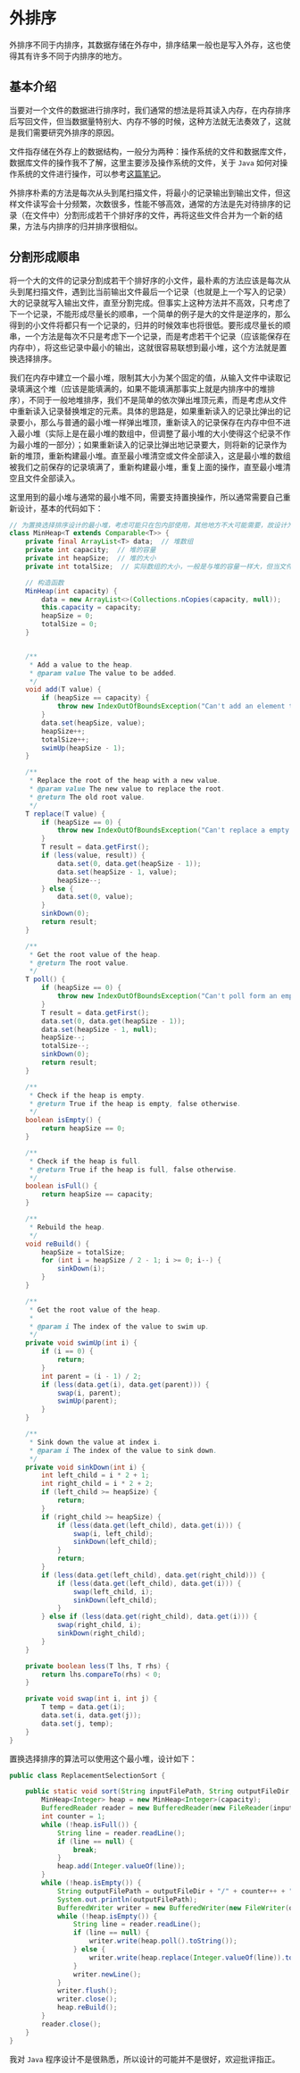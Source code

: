 # 外排序

外排序不同于内排序，其数据存储在外存中，排序结果一般也是写入外存，这也使得其有许多不同于内排序的地方。

## 基本介绍

当要对一个文件的数据进行排序时，我们通常的想法是将其读入内存，在内存排序后写回文件，但当数据量特别大、内存不够的时候，这种方法就无法奏效了，这就是我们需要研究外排序的原因。

文件指存储在外存上的数据结构，一般分为两种：操作系统的文件和数据库文件，数据库文件的操作我不了解，这里主要涉及操作系统的文件，关于 `Java` 如何对操作系统的文件进行操作，可以参考[这篇笔记](https://www.yuque.com/gorit/learnjava/java_se_08)。

外排序朴素的方法是每次从头到尾扫描文件，将最小的记录输出到输出文件，但这样文件读写会十分频繁，次数很多，性能不够高效，通常的方法是先对待排序的记录（在文件中）分割形成若干个排好序的文件，再将这些文件合并为一个新的结果，方法与内排序的归并排序很相似。

## 分割形成顺串

将一个大的文件的记录分割成若干个排好序的小文件，最朴素的方法应该是每次从头到尾扫描文件，遇到比当前输出文件最后一个记录（也就是上一个写入的记录）大的记录就写入输出文件，直至分割完成。但事实上这种方法并不高效，只考虑了下一个记录，不能形成尽量长的顺串，一个简单的例子是大的文件是逆序的，那么得到的小文件将都只有一个记录的，归并的时候效率也将很低。要形成尽量长的顺串，一个方法是每次不只是考虑下一个记录，而是考虑若干个记录（应该能保存在内存中），将这些记录中最小的输出，这就很容易联想到最小堆，这个方法就是置换选择排序。

我们在内存中建立一个最小堆，限制其大小为某个固定的值，从输入文件中读取记录填满这个堆（应该是能填满的，如果不能填满那事实上就是内排序中的堆排序），不同于一般地堆排序，我们不是简单的依次弹出堆顶元素，而是考虑从文件中重新读入记录替换堆定的元素。具体的思路是，如果重新读入的记录比弹出的记录要小，那么与普通的最小堆一样弹出堆顶，重新读入的记录保存在内存中但不进入最小堆（实际上是在最小堆的数组中，但调整了最小堆的大小使得这个纪录不作为最小堆的一部分）；如果重新读入的记录比弹出地记录要大，则将新的记录作为新的堆顶，重新构建最小堆。直至最小堆清空或文件全部读入，这是最小堆的数组被我们之前保存的记录填满了，重新构建最小堆，重复上面的操作，直至最小堆清空且文件全部读入。

这里用到的最小堆与通常的最小堆不同，需要支持置换操作，所以通常需要自己重新设计，基本的代码如下：

```java
// 为置换选择排序设计的最小堆，考虑可能只在包内部使用，其他地方不大可能需要，故设计为仅包内部可访问
class MinHeap<T extends Comparable<T>> {
    private final ArrayList<T> data;  // 堆数组
    private int capacity;  // 堆的容量
    private int heapSize;  // 堆的大小
    private int totalSize;  // 实际数组的大小，一般是与堆的容量一样大，但当文件读完后可能会不一样

    // 构造函数
    MinHeap(int capacity) {
        data = new ArrayList<>(Collections.nCopies(capacity, null));
        this.capacity = capacity;
        heapSize = 0;
        totalSize = 0;
    }


    /**
     * Add a value to the heap.
     * @param value The value to be added.
     */
    void add(T value) {
        if (heapSize == capacity) {
            throw new IndexOutOfBoundsException("Can't add an element to a full heap.");
        }
        data.set(heapSize, value);
        heapSize++;
        totalSize++;
        swimUp(heapSize - 1);
    }

    /**
     * Replace the root of the heap with a new value.
     * @param value The new value to replace the root.
     * @return The old root value.
     */
    T replace(T value) {
        if (heapSize == 0) {
            throw new IndexOutOfBoundsException("Can't replace a empty heap.");
        }
        T result = data.getFirst();
        if (less(value, result)) {
            data.set(0, data.get(heapSize - 1));
            data.set(heapSize - 1, value);
            heapSize--;
        } else {
            data.set(0, value);
        }
        sinkDown(0);
        return result;
    }

    /**
     * Get the root value of the heap.
     * @return The root value.
     */
    T poll() {
        if (heapSize == 0) {
            throw new IndexOutOfBoundsException("Can't poll form an empty heap.");
        }
        T result = data.getFirst();
        data.set(0, data.get(heapSize - 1));
        data.set(heapSize - 1, null);
        heapSize--;
        totalSize--;
        sinkDown(0);
        return result;
    }

    /**
     * Check if the heap is empty.
     * @return True if the heap is empty, false otherwise.
     */
    boolean isEmpty() {
        return heapSize == 0;
    }

    /**
     * Check if the heap is full.
     * @return True if the heap is full, false otherwise.
     */
    boolean isFull() {
        return heapSize == capacity;
    }

    /**
     * Rebuild the heap.
     */
    void reBuild() {
        heapSize = totalSize;
        for (int i = heapSize / 2 - 1; i >= 0; i--) {
            sinkDown(i);
        }
    }

    /**
     * Get the root value of the heap.
     *
     * @param i The index of the value to swim up.
     */
    private void swimUp(int i) {
        if (i == 0) {
            return;
        }
        int parent = (i - 1) / 2;
        if (less(data.get(i), data.get(parent))) {
            swap(i, parent);
            swimUp(parent);
        }
    }

    /**
     * Sink down the value at index i.
     * @param i The index of the value to sink down.
     */
    private void sinkDown(int i) {
        int left_child = i * 2 + 1;
        int right_child = i * 2 + 2;
        if (left_child >= heapSize) {
            return;
        }
        if (right_child >= heapSize) {
            if (less(data.get(left_child), data.get(i))) {
                swap(i, left_child);
                sinkDown(left_child);
            }
            return;
        }
        if (less(data.get(left_child), data.get(right_child))) {
            if (less(data.get(left_child), data.get(i))) {
                swap(left_child, i);
                sinkDown(left_child);
            }
        } else if (less(data.get(right_child), data.get(i))) {
            swap(right_child, i);
            sinkDown(right_child);
        }
    }

    private boolean less(T lhs, T rhs) {
        return lhs.compareTo(rhs) < 0;
    }

    private void swap(int i, int j) {
        T temp = data.get(i);
        data.set(i, data.get(j));
        data.set(j, temp);
    }
}
```

置换选择排序的算法可以使用这个最小堆，设计如下：

```java
public class ReplacementSelectionSort {

    public static void sort(String inputFilePath, String outputFileDir, int capacity) throws IOException {
        MinHeap<Integer> heap = new MinHeap<Integer>(capacity);
        BufferedReader reader = new BufferedReader(new FileReader(inputFilePath));
        int counter = 1;
        while (!heap.isFull()) {
            String line = reader.readLine();
            if (line == null) {
                break;
            }
            heap.add(Integer.valueOf(line));
        }
        while (!heap.isEmpty()) {
            String outputFilePath = outputFileDir + "/" + counter++ + ".txt";
            System.out.println(outputFilePath);
            BufferedWriter writer = new BufferedWriter(new FileWriter(outputFilePath));
            while (!heap.isEmpty()) {
                String line = reader.readLine();
                if (line == null) {
                    writer.write(heap.poll().toString());
                } else {
                    writer.write(heap.replace(Integer.valueOf(line)).toString());
                }
                writer.newLine();
            }
            writer.flush();
            writer.close();
            heap.reBuild();
        }
        reader.close();
    }
}
```

我对 `Java` 程序设计不是很熟悉，所以设计的可能并不是很好，欢迎批评指正。
